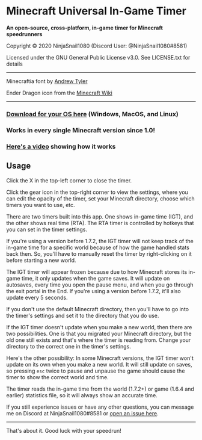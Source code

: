 # Minecraft Universal In-Game Timer
**An open-source, cross-platform, in-game timer for Minecraft speedrunners**

Copyright © 2020 NinjaSnail1080 (Discord User: @NinjaSnail1080#8581)

Licensed under the GNU General Public License v3.0. See LICENSE.txt for details

---

Minecraftia font by [Andrew Tyler](https://ajtyler.co/)

Ender Dragon icon from the [Minecraft Wiki](https://minecraft.gamepedia.com/Minecraft_Wiki)

---

### [Download for your OS here](https://github.com/NinjaSnail1080/mc-universal-in-game-timer/releases) (Windows, MacOS, and Linux)

### Works in every single Minecraft version since 1.0!

### [Here's a video](https://www.youtube.com/watch?v=fPESBmKYi0Q) showing how it works

## Usage
Click the X in the top-left corner to close the timer.

Click the gear icon in the top-right corner to view the settings, where you can edit the opacity of the timer, set your Minecraft directory, choose which timers you want to use, etc.

There are two timers built into this app. One shows in-game time (IGT), and the other shows real time (RTA). The RTA timer is controlled by hotkeys that you can set in the timer settings.

If you're using a version before 1.7.2, the IGT timer will not keep track of the in-game time for a specific world because of how the game handled stats back then. So, you'll have to manually reset the timer by right-clicking on it before starting a new world.

The IGT timer will appear frozen because due to how Minecraft stores its in-game time, it only updates when the game saves. It will update on autosaves, every time you open the pause menu, and when you go through the exit portal in the End. If you're using a version before 1.7.2, it'll also update every 5 seconds.

If you don't use the default Minecraft directory, then you'll have to go into the timer's settings and set it to the directory that you do use.

If the IGT timer doesn't update when you make a new world, then there are two possibilities. One is that you migrated your Minecraft directory, but the old one still exists and that's where the timer is reading from. Change your directory to the correct one in the timer's settings.

Here's the other possibility: In some Minecraft versions, the IGT timer won't update on its own when you make a new world. It will still update on saves, so pressing `esc` twice to pause and unpause the game should cause the timer to show the correct world and time.

The timer reads the in-game time from the world (1.7.2+) or game (1.6.4 and earlier) statistics file, so it will always show an accurate time.

If you still experience issues or have any other questions, you can message me on Discord at NinjaSnail1080#8581 or [open an issue here](https://github.com/NinjaSnail1080/mc-universal-in-game-timer/issues).

---

That's about it. Good luck with your speedrun!